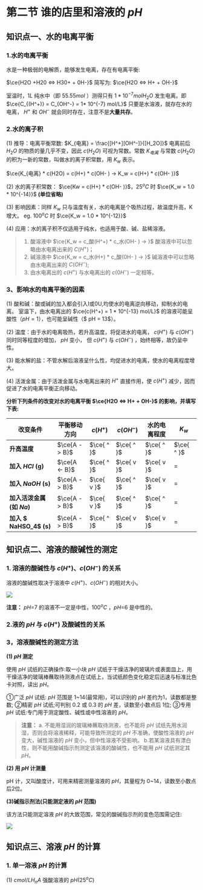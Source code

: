 # 第二节 谁的店里和溶液的 $pH$

## 知识点一、水的电离平衡

### 1.水的电离平衡

水是一种极弱的电解质，能够发生电离，存在有电离平衡:

$\ce{H2O +H20 <=> H30+ + 0H-}$ 简写为: $\ce{H2O <=> H+ + OH-}$

室温时，$1L$ 纯水中（即 $55.55mol$ ）测得只有 $1*10^{-7} mol  H_2O$ 发生电离。即 $\ce{C_{(H^+)} = C_{OH^-} = 1* 10^{-7} mol/L}$ 只要是水溶液，就存在水的电离， $H^+$ 和 $OH^-$ 就会同时存在，注意不是**大量共存**。

### 2.水的离子积

(1) 推导：电离平衡常数: $K_{电离} = \frac{[H^+][OH^-]}{[H_2O]}$ 电离前后 $H_2O$ 的物质的量几乎不变，因此 $c(H_2O)$ 可视为常数。常数 $K_{电离}$ 与常数 $c(H_2O)$ 的积为一新的常数，叫做水的离子积常数，用 $K_w$ 表示。

$\ce{K_{电离} * c(H2O) = c(H+) * c(OH- ) -> K_w = c(H+) * c(OH- )}$

(2) 水的离子积常数： $\ce{Kw = c(H+) * c(OH- )}$，$25^oC$ 时 $\ce{K_w = 1.0 * 10^{-14}}$ **(单位省略)**

(3) 影响因素：同样 $K_w$ 只与温度有关，水的电离是个吸热过程，故温度升高，K增大。 eg. $100^oC$ 时 $\ce{K_w = 1.0 * 10^{-12}}$

(4) 应用：水的离子积不仅适用于纯水，也适用于酸、碱、盐稀溶液。

> 1. 酸溶液中 $\ce{K_w = c_酸(H^+) * c_水(OH- ) -> }$ 酸溶液中可以忽略由水电离出来的 $C(H^+)$；
> 2. 碱溶液中 $\ce{K_w = c_水(H+) * c_酸(0H- ) -> }$ 碱溶液中可以忽略由水电离出来的 $C(OH^-)$;
> 3. 由水电离出的 $c(H^+)$ 与水电离出的 $c(0H^-)$ 一定相等。

### 3、影响水的电离平衡的因素

(1) 酸和碱：酸或碱的加入都会引入I或0U,均使水的电离逆向移动，抑制水的电离。
室温下，由水电离出的 $\ce{c(H^+) = 1 * 10^{-13} mol/L}$ 的溶液可能呈酸性（$pH = 1$），也可能呈碱性（$ pH = 13$）。 

(2) 温度：由于水的电离吸热，若升高温度，将促进水的电离， $c(H^+)$ 与 $c(OH^-)$ 同时同等程度的增加， $pH$ 变小， 但 $c(H^+)$ 与 $c(OH^-)$ ，始终相等，故仍呈中性。

(3) 能水解的盐：不管水解后溶液呈什么性，均促进水的电离，使水的电离程度增大。

(4) 活泼金属：由于活泼金属与水电离出来的 $H^+$ 直接作用，使 $c(H^+)$ 减少，因而促进了水的电离平衡正向移动。

**分析下列条件的改变对水的电离平衡 $\ce{H2O <=> H+ + OH-}$ 的影响，并填写下表:**

| **改变条件**              | **平衡移动方向**    | **$c(H^+)$** | **$c(OH^-)$** | **水的电离程度** | **$K_w$**  |
|-----------------------|---------------|--------------|---------------|------------|------------|
| **升高温度**              | $\ce{A -> B}$ | $\ce{ ^ }$   | $\ce{ ^ }$    | $\ce{ ^ }$ | $\ce{ ^ }$ |
| **加入 $HCl$ (g)**      | $\ce{A <- B}$ | $\ce{ ^ }$   | $\ce{ v }$    | $\ce{ v }$ | $=$        |
| **加入 $NaOH$ (s)**     | $\ce{A -> B}$ | $\ce{ v }$   | $\ce{ ^ }$    | $\ce{ v }$ | $=$        |
| **加入活泼金属 (如 $Na$)**   | $\ce{A -> B}$ | $\ce{ v }$   | $\ce{ ^ }$    | $\ce{ ^ }$ | $=$        |
| **加入 $ NaHSO_4$ (s)** | $\ce{A -> B}$ | $\ce{ ^ }$   | $\ce{ v }$    | $\ce{ v }$ | $=$        |

## 知识点二、溶液的酸碱性的测定

### 1. 溶液的酸碱性与 $c(H^+)$、$c(OH^-)$ 的关系 

溶液的酸碱性取决于溶液中 $c(H^+)$、$c(OH^-)$ 的相对大小。

![](https://jihulab.com/AmosHogg/pic_bed/-/raw/main/pictures/2023/07/23_14_17_30_202307231417553.png)

**注意：** $pH$=7 的溶液不一定是中性，$100^oC$ ，$pH$=6 是中性的。

### 2.液的 $pH$ 与 $c(H^+)$ 及酸碱性的关系

### 3，溶液酸碱性的测定方法

**(1) $pH$ 测定**

使用 $pH$ 试纸的正确操作:取一小块 $pH$ 试纸于干燥洁净的玻璃片或表面皿上，用干燥洁净的玻璃棒蘸取待测液点在试纸上，当试纸颜色变化稳定后迅速与标准比色卡对照，读出 $pH$。

①广泛 $pH$ 试纸: $pH$ 范围是 1~14(最常用)，可以识别的 $pH$ 差约为1，读数都是整数;
②精密 $pH$ 试纸;可判别 0.2 或 0.3 的 $pH$ 差，读数至小数点后 1位;
③专用 $pH$ 试纸:专门用于测定酸性、碱性或中性溶液的 $pH$。

> **注意：** a. 不能用湿润的玻璃棒蘸取待测液，也不能将 $pH$ 试纸先用水润湿，否则会将溶液稀释，可能导致所测定的 $pH$ 不准确，使酸性溶液的 $pH$ 变大，碱性溶液的 $pH$ 变小，但中性溶液不受影响。
b.若某溶液具有漂白性，则不能用酸碱指示剂测定该溶液的酸碱性，也不能用 $pH$ 试纸测定其 $pH$。

**(2) 用 $pH$ 计测量**

pH 计，又叫酸度计，可用来精密测量溶液的 $pH$，其量程为 0~14，读数至小数点后2位。

**(3)碱指示剂法(只能测定液的 $pH$ 范围)**

该方法只能测定溶液 $pH$ 的大致范围，常见的酸碱指示剂的变色范围需记住:

![](https://jihulab.com/AmosHogg/pic_bed/-/raw/main/pictures/2023/07/23_14_55_20_202307231455571.png)

## 知识点三、溶液 $pH$ 的计算

### 1. 单一溶液 $pH$ 的计算

(1) $c mol/L H_nA$ 强酸溶液的 $pH(25^oC)$